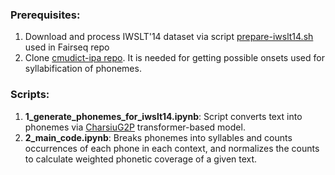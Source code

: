 ### Prerequisites:
1) Download and process IWSLT'14 dataset via script [prepare-iwslt14.sh](https://github.com/facebookresearch/fairseq/blob/main/examples/translation/prepare-iwslt14.sh) used in Fairseq repo
2) Clone [cmudict-ipa repo](https://github.com/menelik3/cmudict-ipa). It is needed for getting possible onsets used for syllabification of phonemes.

### Scripts:
1) **1_generate_phonemes_for_iwslt14.ipynb**: Script converts text into phonemes via [CharsiuG2P](https://github.com/lingjzhu/CharsiuG2P) transformer-based model.
2) **2_main_code.ipynb**: Breaks phonemes into syllables and counts occurrences of each phone in each context, and normalizes the counts to calculate weighted phonetic coverage of a given text.

 
